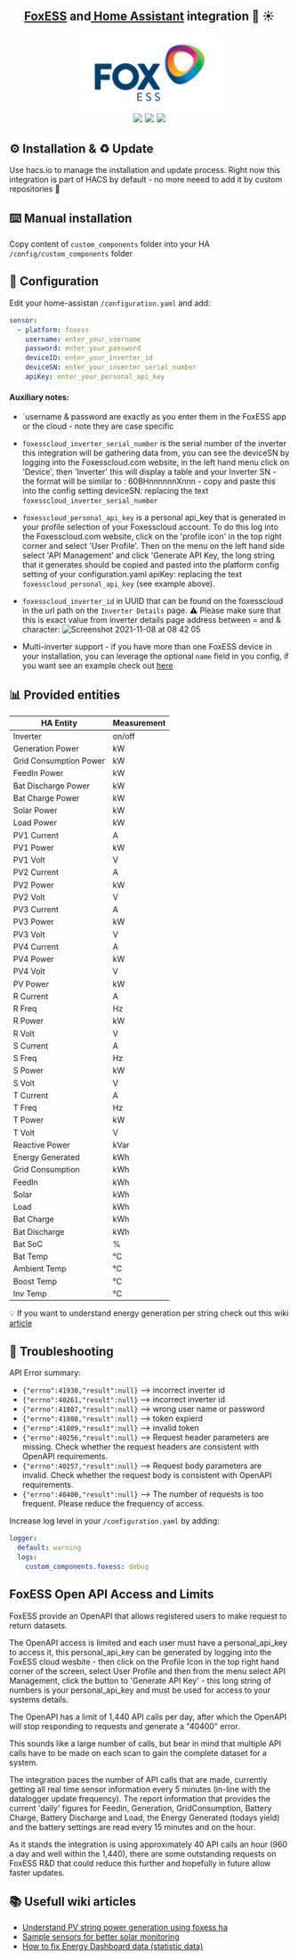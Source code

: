 <h2 align="center">
   <a href="https://www.fox-ess.com">FoxESS</a> and<a href="https://www.home-assistant.io"> Home Assistant</a> integration  🏡 ☀
   </br></br>
   <img src="https://github.com/home-assistant/brands/raw/master/custom_integrations/foxess/logo.png" >
   </br>
   <a href="https://github.com/hacs/default"><img src="https://img.shields.io/badge/HACS-default-sucess"></a>
   <a href="https://github.com/macxq/foxess-ha/actions/workflows/HACS.yaml/badge.svg?branch=main"><img src="https://github.com/macxq/foxess-ha/actions/workflows/HACS.yaml/badge.svg?branch=main"/></a>
    <a href="https://github.com/macxq/foxess-ha/actions/workflows/hassfest.yaml/badge.svg"><img src="https://github.com/macxq/foxess-ha/actions/workflows/hassfest.yaml/badge.svg"/></a>
    </br>
</h2>

## ⚙️ Installation & ♻️ Update

Use hacs.io to manage the installation and update process. Right now this integration is part of HACS by default - no more neeed to add it by custom repositories 🥳

## ⌨️ Manual installation 

Copy content of `custom_components` folder into your HA `/config/custom_components` folder



## 💾 Configuration

Edit your home-assistan `/configuration.yaml`  and add:

```yaml
sensor:
  - platform: foxess
    username: enter_your_username
    password: enter_your_password
    deviceID: enter_your_inverter_id
    deviceSN: enter_your_inverter_serial_number
    apiKey: enter_your_personal_api_key
```

#### Auxiliary notes:
- `username & password are exactly as you enter them in the FoxESS app or the cloud - note they are case specific

- `foxesscloud_inverter_serial_number` is the serial number of the inverter this integration will be gathering data from, you can see the deviceSN by logging into the Foxesscloud.com website, in the left hand menu click on 'Device', then 'Inverter' this will display a table and your Inverter SN - the format will be similar to : 60BHnnnnnnXnnn - copy and paste this into the config setting deviceSN: replacing the text `foxesscloud_inverter_serial_number`

- `foxesscloud_personal_api_key` is a personal api_key that is generated in your profile selection of your Foxesscloud account. To do this log into the Foxesscloud.com website, click on the 'profile icon' in the top right corner and select 'User Profile'. Then on the menu on the left hand side select 'API Management' and click 'Generate API Key, the long string that it generates should be copied and pasted into the platform config setting of your configuration.yaml apiKey: replacing the text `foxesscloud_personal_api_key` (see example above).

- `foxesscloud_inverter_id` in UUID that can be found on the foxesscloud in the url path on the `Inverter Details` page.
⚠️  Please make sure that this is exact value from inverter details page address between = and & character:
![Screenshot 2021-11-08 at 08 42 05](https://user-images.githubusercontent.com/2965092/140761535-edb12226-b2b8-4f2b-87ce-11b67476a9e2.png)
- Multi-inverter support - if you have more than one FoxESS device in your installation, you can leverage the optional `name` field in you config, if you want see an example check out [here](https://github.com/macxq/foxess-ha/wiki/Multi-Inverter-Support)



## 📊 Provided entities

HA Entity  | Measurement
|---|---|
Inverter |  on/off
Generation Power  |  kW 
Grid Consumption Power  |  kW  
FeedIn Power  |  kW  
Bat Discharge Power  |  kW   
Bat Charge Power  |  kW  
Solar Power | kW
Load Power | kW
PV1 Current | A
PV1 Power | kW
PV1 Volt | V
PV2 Current | A
PV2 Power | kW
PV2 Volt | V
PV3 Current | A
PV3 Power | kW
PV3 Volt | V
PV4 Current | A
PV4 Power | kW
PV4 Volt | V
PV Power | kW
R Current | A
R Freq | Hz
R Power | kW
R Volt | V
S Current | A
S Freq | Hz
S Power | kW
S Volt | V
T Current | A
T Freq | Hz
T Power | kW
T Volt | V
Reactive Power | kVar
Energy Generated  |  kWh 
Grid Consumption  |  kWh 
FeedIn  |  kWh  
Solar  |  kWh 
Load |  kWh 
Bat Charge  |  kWh 
Bat Discharge  |  kWh  
Bat SoC | %
Bat Temp | °C 
Ambient Temp | °C
Boost Temp | °C
Inv Temp | °C


💡 If you want to understand energy generation per string check out this wiki [article](https://github.com/macxq/foxess-ha/wiki/Understand-PV-string-power-generation-using-foxess-ha)

## 🤔 Troubleshooting 

API Error summary:

- `{"errno":41930,"result":null}` ⟶ incorrect inverter id
- `{"errno":40261,"result":null}` ⟶ incorrect inverter id
- `{"errno":41807,"result":null}` ⟶ wrong user name or password
- `{"errno":41808,"result":null}` ⟶ token expierd
- `{"errno":41809,"result":null}` ⟶ invalid token
- `{"errno":40256,"result":null}` ⟶ Request header parameters are missing. Check whether the request headers are consistent with OpenAPI requirements.
- `{"errno":40257,"result":null}` ⟶ Request body parameters are invalid. Check whether the request body is consistent with OpenAPI requirements.
- `{"errno":40400,"result":null}` ⟶ The number of requests is too frequent. Please reduce the frequency of access.


Increase log level in your `/configuration.yaml` by adding:

```yaml
logger:
  default: warning
  logs:
    custom_components.foxess: debug
```

## FoxESS Open API Access and Limits
FoxESS provide an OpenAPI that allows registered users to make request to return datasets.

The OpenAPI access is limited and each user must have a personal_api_key to access it, this personal_api_key can be generated by logging into the FoxESS cloud wesbite - then click on the Profile Icon in the top right hand corner of the screen, select User Profile and then from the menu select API Management, click the button to 'Generate API Key' - this long string of numbers is your personal_api_key and must be used for access to your systems details.

The OpenAPI has a limit of 1,440 API calls per day, after which the OpenAPI will stop responding to requests and generate a "40400" error.

This sounds like a large number of calls, but bear in mind that multiple API calls have to be made on each scan to gain the complete dataset for a system.

The integration paces the number of API calls that are made, currently getting all real time sensor information every 5 minutes (in-line with the datalogger update frequency). The report information that provides the current 'daily' figures for Feedin, Generation, GridConsumption, Battery Charge, Battery Discharge and Load, the Energy Generated (todays yield) and the battery settings are read every 15 minutes and on the hour.

As it stands the integration is using approximately 40 API calls an hour (960 a day and well within the 1,440), there are some outstanding requests on FoxESS R&D that could reduce this further and hopefully in future allow faster updates.


## 📚 Usefull wiki articles
* [Understand PV string power generation using foxess ha](https://github.com/macxq/foxess-ha/wiki/Understand-PV-string-power-generation-using-foxess-ha)
* [Sample sensors for better solar monitoring](https://github.com/macxq/foxess-ha/wiki/Sample-sensors-for-better-solar-monitoring)
* [How to fix Energy Dashboard data (statistic data)](https://github.com/macxq/foxess-ha/wiki/How-to-fix-Energy-Dashboard-data-(statistic-data))
